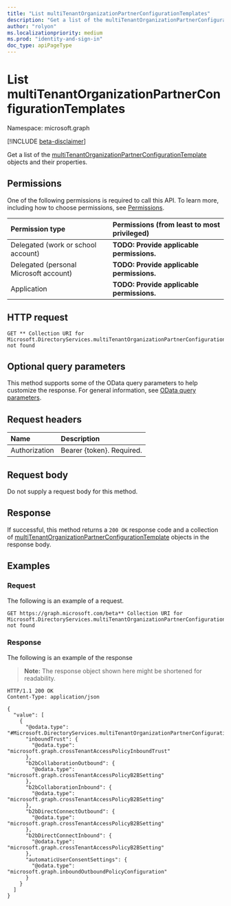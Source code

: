 ```yaml
---
title: "List multiTenantOrganizationPartnerConfigurationTemplates"
description: "Get a list of the multiTenantOrganizationPartnerConfigurationTemplate objects and their properties."
author: "rolyon"
ms.localizationpriority: medium
ms.prod: "identity-and-sign-in"
doc_type: apiPageType
---
```


# List multiTenantOrganizationPartnerConfigurationTemplates
Namespace: microsoft.graph

[!INCLUDE [beta-disclaimer](../../includes/beta-disclaimer.md)]

Get a list of the [multiTenantOrganizationPartnerConfigurationTemplate](../resources/multitenantorganizationpartnerconfigurationtemplate.md) objects and their properties.

## Permissions
One of the following permissions is required to call this API. To learn more, including how to choose permissions, see [Permissions](/graph/permissions-reference).

|Permission type|Permissions (from least to most privileged)|
|:---|:---|
|Delegated (work or school account)|**TODO: Provide applicable permissions.**|
|Delegated (personal Microsoft account)|**TODO: Provide applicable permissions.**|
|Application|**TODO: Provide applicable permissions.**|

## HTTP request

<!-- {
  "blockType": "ignored"
}
-->
``` http
GET ** Collection URI for Microsoft.DirectoryServices.multiTenantOrganizationPartnerConfigurationTemplate not found
```

## Optional query parameters
This method supports some of the OData query parameters to help customize the response. For general information, see [OData query parameters](/graph/query-parameters).

## Request headers
|Name|Description|
|:---|:---|
|Authorization|Bearer {token}. Required.|

## Request body
Do not supply a request body for this method.

## Response

If successful, this method returns a `200 OK` response code and a collection of [multiTenantOrganizationPartnerConfigurationTemplate](../resources/multitenantorganizationpartnerconfigurationtemplate.md) objects in the response body.

## Examples

### Request
The following is an example of a request.
<!-- {
  "blockType": "request",
  "name": "list_multitenantorganizationpartnerconfigurationtemplate"
}
-->
``` http
GET https://graph.microsoft.com/beta** Collection URI for Microsoft.DirectoryServices.multiTenantOrganizationPartnerConfigurationTemplate not found
```


### Response
The following is an example of the response
>**Note:** The response object shown here might be shortened for readability.
<!-- {
  "blockType": "response",
  "truncated": true,
  "@odata.type": "Collection(Microsoft.DirectoryServices.multiTenantOrganizationPartnerConfigurationTemplate)"
}
-->
``` http
HTTP/1.1 200 OK
Content-Type: application/json

{
  "value": [
    {
      "@odata.type": "#Microsoft.DirectoryServices.multiTenantOrganizationPartnerConfigurationTemplate",
      "inboundTrust": {
        "@odata.type": "microsoft.graph.crossTenantAccessPolicyInboundTrust"
      },
      "b2bCollaborationOutbound": {
        "@odata.type": "microsoft.graph.crossTenantAccessPolicyB2BSetting"
      },
      "b2bCollaborationInbound": {
        "@odata.type": "microsoft.graph.crossTenantAccessPolicyB2BSetting"
      },
      "b2bDirectConnectOutbound": {
        "@odata.type": "microsoft.graph.crossTenantAccessPolicyB2BSetting"
      },
      "b2bDirectConnectInbound": {
        "@odata.type": "microsoft.graph.crossTenantAccessPolicyB2BSetting"
      },
      "automaticUserConsentSettings": {
        "@odata.type": "microsoft.graph.inboundOutboundPolicyConfiguration"
      }
    }
  ]
}
```

